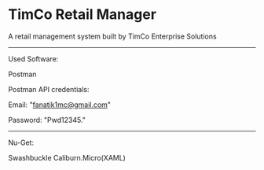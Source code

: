 # TimCo Retail Manager
A retail management system built by TimCo Enterprise Solutions
<hr/>
Used Software:

Postman

Postman API credentials:

  Email: "fanatik1mc@gmail.com"
  
  Password: "Pwd12345."
  
<hr/>

Nu-Get:

Swashbuckle
Caliburn.Micro(XAML)
